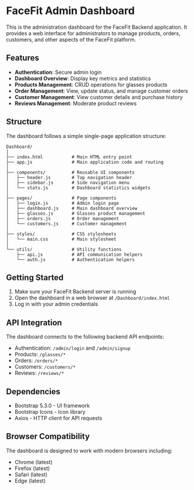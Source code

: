 # FaceFit Admin Dashboard

This is the administration dashboard for the FaceFit Backend application. It provides a web interface for administrators to manage products, orders, customers, and other aspects of the FaceFit platform.

## Features

- **Authentication**: Secure admin login
- **Dashboard Overview**: Display key metrics and statistics
- **Products Management**: CRUD operations for glasses products
- **Order Management**: View, update status, and manage customer orders
- **Customer Management**: View customer details and purchase history
- **Reviews Management**: Moderate product reviews

## Structure

The dashboard follows a simple single-page application structure:

```
Dashboard/
│
├── index.html           # Main HTML entry point
├── app.js               # Main application code and routing
│
├── components/          # Reusable UI components
│   ├── header.js        # Top navigation header
│   ├── sidebar.js       # Side navigation menu
│   └── stats.js         # Dashboard statistics widgets
│
├── pages/               # Page components
│   ├── login.js         # Admin login page
│   ├── dashboard.js     # Main dashboard overview
│   ├── glasses.js       # Glasses product management
│   ├── orders.js        # Order management
│   └── customers.js     # Customer management
│
├── styles/              # CSS stylesheets
│   └── main.css         # Main stylesheet
│
└── utils/               # Utility functions
    ├── api.js           # API communication helpers
    └── auth.js          # Authentication helpers
```

## Getting Started

1. Make sure your FaceFit Backend server is running
2. Open the dashboard in a web browser at `/Dashboard/index.html`
3. Log in with your admin credentials

## API Integration

The dashboard connects to the following backend API endpoints:

- Authentication: `/admin/login` and `/admin/signup`
- Products: `/glasses/*`
- Orders: `/orders/*`
- Customers: `/customers/*`
- Reviews: `/reviews/*`

## Dependencies

- Bootstrap 5.3.0 - UI framework
- Bootstrap Icons - Icon library
- Axios - HTTP client for API requests

## Browser Compatibility

The dashboard is designed to work with modern browsers including:
- Chrome (latest)
- Firefox (latest)
- Safari (latest)
- Edge (latest)
